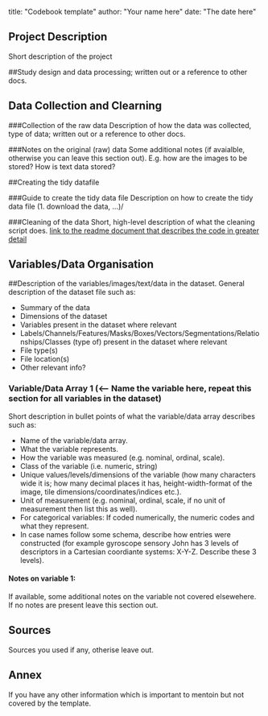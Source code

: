 
title: "Codebook template"
author: "Your name here"
date: "The date here"


## Project Description
Short description of the project

##Study design and data processing; written out or a reference to other docs.


## Data Collection and Clearning
###Collection of the raw data
Description of how the data was collected, type of data; written out or a reference to other docs.

###Notes on the original (raw) data 
Some additional notes (if avaialble, otherwise you can leave this section out). E.g. how are the images to be stored? How is text data stored?

##Creating the tidy datafile

###Guide to create the tidy data file
Description on how to create the tidy data file (1. download the data, ...)/

###Cleaning of the data
Short, high-level description of what the cleaning script does. [link to the readme document that describes the code in greater detail]()


## Variables/Data Organisation
##Description of the variables/images/text/data in the dataset. General description of the dataset file such as:
 - Summary of the data
 - Dimensions of the dataset
 - Variables present in the dataset where relevant
 - Labels/Channels/Features/Masks/Boxes/Vectors/Segmentations/Relationships/Classes (type of) present in the dataset where relevant
 - File type(s)
 - File location(s)
 - Other relevant info?

### Variable/Data Array 1 (<-- Name the variable here, repeat this section for all variables in the dataset)
Short description in bullet points of what the variable/data array describes such as:
 - Name of the variable/data array.
 - What the variable represents.
 - How the variable was measured (e.g. nominal, ordinal, scale).
 - Class of the variable  (i.e. numeric, string)
 - Unique values/levels/dimensions of the variable (how many characters wide it is; how many decimal places it has, height-width-format of the image, tile dimensions/coordinates/indices etc.).
 - Unit of measurement (e.g. nominal, ordinal, scale, if no unit of measurement then list this as well).
 - For categorical variables: If coded numerically, the numeric codes and what they represent.
 - In case names follow some schema, describe how entries were constructed (for example gyroscope sensory John has 3 levels of descriptors in a Cartesian coordiante systems: X-Y-Z. Describe these 3 levels). 


#### Notes on variable 1:
If available, some additional notes on the variable not covered elsewehere. If no notes are present leave this section out.

## Sources
Sources you used if any, otherise leave out.

## Annex
If you have any other information which is important to mentoin but not covered by the template.